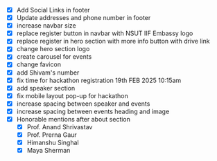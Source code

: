 - [x] Add Social Links in footer
- [x] Update addresses and phone number in footer
- [x] increase navbar size
- [x] replace register button in navbar with NSUT IIF Embassy logo
- [x] replace register in hero section with more info button with drive link
- [x] change hero section logo
- [x] create carousel for events
- [x] change favicon
- [x] add Shivam's number
- [x] fix time for hackathon registration 19th FEB 2025 10:15am
- [x] add speaker section
- [x] fix mobile layout pop-up for hackathon
- [x] increase spacing between speaker and events
- [x] increase spacing between events heading and image
- [x] Honorable mentions after about section
  - [x] Prof. Anand Shrivastav
  - [x] Prof. Prerna Gaur
  - [x] Himanshu Singhal
  - [x] Maya Sherman
